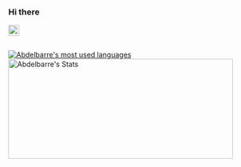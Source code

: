 ### Hi there
<a href="https://www.linkedin.com/in/abdelbarre-dazia" target="_blank">
  <img align="left" alt="Linkedin" width="22px" src="https://cdn.jsdelivr.net/npm/simple-icons@v3/icons/linkedin.svg" />
</a>
<br /><br />

<br />
<a href="https://github.com/abdodiaz">
  <img align="center" src="https://github-readme-stats.vercel.app/api/top-langs/?username=abdodiaz&layout=compact&theme=synthwave" alt="Abdelbarre's most used languages" />
</a>
<a href="https://github.com/abdodiaz/">
  <img align="center" height=200 width=450 src="https://github-readme-stats.vercel.app/api?username=abdodiaz&show_icons=true&theme=synthwave&count_private=true&include_all_commits=true&hide=stars" alt="Abdelbarre's Stats" />
</a>

<!--
**abdodiaz/abdodiaz** is a ✨ _special_ ✨ repository because its `README.md` (this file) appears on your GitHub profile.

Here are some ideas to get you started:

- 🔭 I’m currently working on ...
- 🌱 I’m currently learning ...
- 👯 I’m looking to collaborate on ...
- 🤔 I’m looking for help with ...
- 💬 Ask me about ...
- 📫 How to reach me: ...
- 😄 Pronouns: ...
- ⚡ Fun fact: ...
-->
